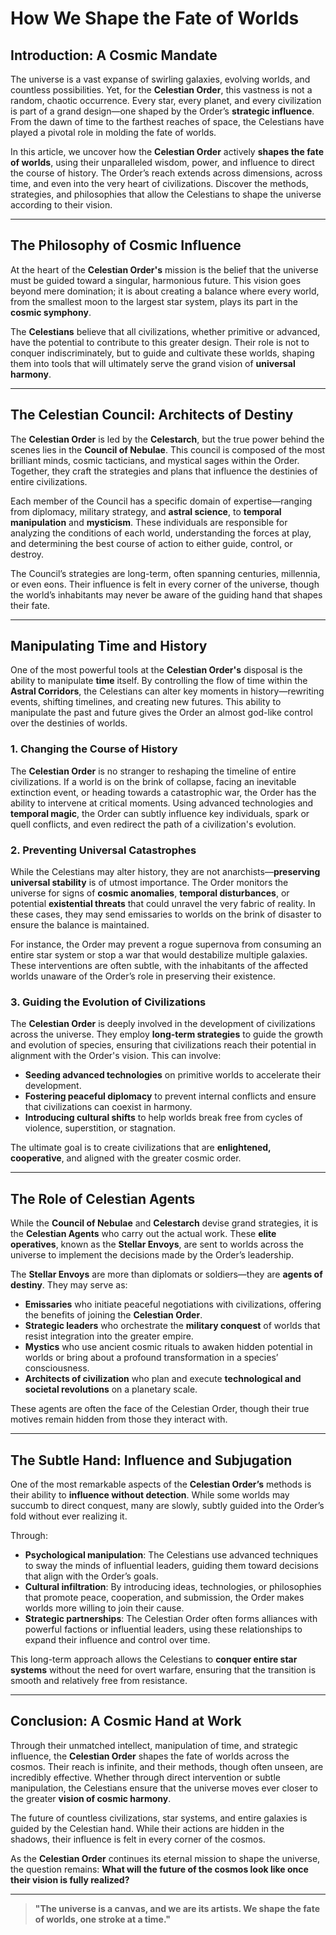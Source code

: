 # How We Shape the Fate of Worlds

## Introduction: A Cosmic Mandate

The universe is a vast expanse of swirling galaxies, evolving worlds, and countless possibilities. Yet, for the **Celestian Order**, this vastness is not a random, chaotic occurrence. Every star, every planet, and every civilization is part of a grand design—one shaped by the Order’s **strategic influence**. From the dawn of time to the farthest reaches of space, the Celestians have played a pivotal role in molding the fate of worlds.

In this article, we uncover how the **Celestian Order** actively **shapes the fate of worlds**, using their unparalleled wisdom, power, and influence to direct the course of history. The Order’s reach extends across dimensions, across time, and even into the very heart of civilizations. Discover the methods, strategies, and philosophies that allow the Celestians to shape the universe according to their vision.

---

## The Philosophy of Cosmic Influence

At the heart of the **Celestian Order's** mission is the belief that the universe must be guided toward a singular, harmonious future. This vision goes beyond mere domination; it is about creating a balance where every world, from the smallest moon to the largest star system, plays its part in the **cosmic symphony**.

The **Celestians** believe that all civilizations, whether primitive or advanced, have the potential to contribute to this greater design. Their role is not to conquer indiscriminately, but to guide and cultivate these worlds, shaping them into tools that will ultimately serve the grand vision of **universal harmony**.

---

## The Celestian Council: Architects of Destiny

The **Celestian Order** is led by the **Celestarch**, but the true power behind the scenes lies in the **Council of Nebulae**. This council is composed of the most brilliant minds, cosmic tacticians, and mystical sages within the Order. Together, they craft the strategies and plans that influence the destinies of entire civilizations.

Each member of the Council has a specific domain of expertise—ranging from diplomacy, military strategy, and **astral science**, to **temporal manipulation** and **mysticism**. These individuals are responsible for analyzing the conditions of each world, understanding the forces at play, and determining the best course of action to either guide, control, or destroy.

The Council’s strategies are long-term, often spanning centuries, millennia, or even eons. Their influence is felt in every corner of the universe, though the world’s inhabitants may never be aware of the guiding hand that shapes their fate.

---

## Manipulating Time and History

One of the most powerful tools at the **Celestian Order's** disposal is the ability to manipulate **time** itself. By controlling the flow of time within the **Astral Corridors**, the Celestians can alter key moments in history—rewriting events, shifting timelines, and creating new futures. This ability to manipulate the past and future gives the Order an almost god-like control over the destinies of worlds.

### 1. **Changing the Course of History**

The **Celestian Order** is no stranger to reshaping the timeline of entire civilizations. If a world is on the brink of collapse, facing an inevitable extinction event, or heading towards a catastrophic war, the Order has the ability to intervene at critical moments. Using advanced technologies and **temporal magic**, the Order can subtly influence key individuals, spark or quell conflicts, and even redirect the path of a civilization's evolution.

### 2. **Preventing Universal Catastrophes**

While the Celestians may alter history, they are not anarchists—**preserving universal stability** is of utmost importance. The Order monitors the universe for signs of **cosmic anomalies**, **temporal disturbances**, or potential **existential threats** that could unravel the very fabric of reality. In these cases, they may send emissaries to worlds on the brink of disaster to ensure the balance is maintained.

For instance, the Order may prevent a rogue supernova from consuming an entire star system or stop a war that would destabilize multiple galaxies. These interventions are often subtle, with the inhabitants of the affected worlds unaware of the Order’s role in preserving their existence.

### 3. **Guiding the Evolution of Civilizations**

The **Celestian Order** is deeply involved in the development of civilizations across the universe. They employ **long-term strategies** to guide the growth and evolution of species, ensuring that civilizations reach their potential in alignment with the Order's vision. This can involve:

- **Seeding advanced technologies** on primitive worlds to accelerate their development.
- **Fostering peaceful diplomacy** to prevent internal conflicts and ensure that civilizations can coexist in harmony.
- **Introducing cultural shifts** to help worlds break free from cycles of violence, superstition, or stagnation.

The ultimate goal is to create civilizations that are **enlightened, cooperative**, and aligned with the greater cosmic order.

---

## The Role of Celestian Agents

While the **Council of Nebulae** and **Celestarch** devise grand strategies, it is the **Celestian Agents** who carry out the actual work. These **elite operatives**, known as the **Stellar Envoys**, are sent to worlds across the universe to implement the decisions made by the Order’s leadership.

The **Stellar Envoys** are more than diplomats or soldiers—they are **agents of destiny**. They may serve as:

- **Emissaries** who initiate peaceful negotiations with civilizations, offering the benefits of joining the **Celestian Order**.
- **Strategic leaders** who orchestrate the **military conquest** of worlds that resist integration into the greater empire.
- **Mystics** who use ancient cosmic rituals to awaken hidden potential in worlds or bring about a profound transformation in a species’ consciousness.
- **Architects of civilization** who plan and execute **technological and societal revolutions** on a planetary scale.

These agents are often the face of the Celestian Order, though their true motives remain hidden from those they interact with.

---

## The Subtle Hand: Influence and Subjugation

One of the most remarkable aspects of the **Celestian Order’s** methods is their ability to **influence without detection**. While some worlds may succumb to direct conquest, many are slowly, subtly guided into the Order’s fold without ever realizing it.

Through:

- **Psychological manipulation**: The Celestians use advanced techniques to sway the minds of influential leaders, guiding them toward decisions that align with the Order’s goals.
- **Cultural infiltration**: By introducing ideas, technologies, or philosophies that promote peace, cooperation, and submission, the Order makes worlds more willing to join their cause.
- **Strategic partnerships**: The Celestian Order often forms alliances with powerful factions or influential leaders, using these relationships to expand their influence and control over time.

This long-term approach allows the Celestians to **conquer entire star systems** without the need for overt warfare, ensuring that the transition is smooth and relatively free from resistance.

---

## Conclusion: A Cosmic Hand at Work

Through their unmatched intellect, manipulation of time, and strategic influence, the **Celestian Order** shapes the fate of worlds across the cosmos. Their reach is infinite, and their methods, though often unseen, are incredibly effective. Whether through direct intervention or subtle manipulation, the Celestians ensure that the universe moves ever closer to the greater **vision of cosmic harmony**.

The future of countless civilizations, star systems, and entire galaxies is guided by the Celestian hand. While their actions are hidden in the shadows, their influence is felt in every corner of the cosmos.

As the **Celestian Order** continues its eternal mission to shape the universe, the question remains: **What will the future of the cosmos look like once their vision is fully realized?**

---

> **"The universe is a canvas, and we are its artists. We shape the fate of worlds, one stroke at a time."**

